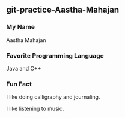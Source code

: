 ## git-practice-Aastha-Mahajan

### My Name
Aastha Mahajan 

### Favorite Programming Language
Java and C++

### Fun Fact
I like doing calligraphy and journaling.

I like listening to music. 


